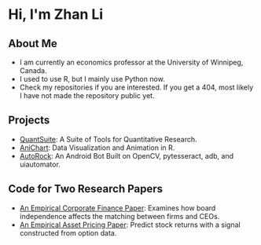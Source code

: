 <h1> Hi, I'm Zhan Li</h1>
<h2>About Me</h2>

- I am currently an economics professor at the University of Winnipeg, Canada.
- I used to use R, but I mainly  use Python now.
- Check my repositories if you are interested. If you get a 404, most likely I have not made the repository 
public yet.

<h2>Projects</h2>

- <a href ="https://github.com/Zhan-Li/QuantSuite" target= "_blank">QuantSuite</a>: A Suite of Tools for Quantitative Research.
- <a href ="https://github.com/Zhan-Li/AniChart" target= "_blank">AniChart</a>: Data Visualization and Animation in R.
- <a href ="https://github.com/Zhan-Li/AutoRock" target= "_blank">AutoRock</a>: An Android Bot Built on OpenCV, pytesseract, adb, and uiautomator.

<h2>Code for Two Research Papers</h2>

- <a href ="https://github.com/Zhan-Li/Python-Code-for-My-Empirical-Asset-Pricing-Paper" target= "_blank">An Empirical Corporate Finance Paper</a>: Examines how board independence affects the matching between firms and CEOs.
- <a href ="https://github.com/Zhan-Li/R-Code-for-My-Empirical-Corporate-Finance-Paper" target= "_blank">An Empirical Asset Pricing Paper</a>: Predict stock returns with a signal constructed from option data.
